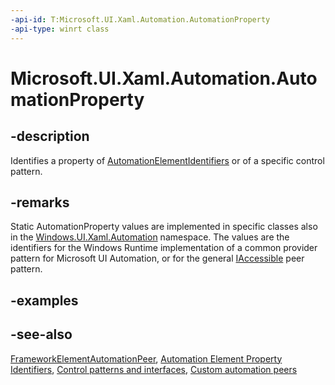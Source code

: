 ```yaml
---
-api-id: T:Microsoft.UI.Xaml.Automation.AutomationProperty
-api-type: winrt class
---
```


<!-- Class syntax.
public class AutomationProperty : Windows.UI.Xaml.Automation.IAutomationProperty
-->

# Microsoft.UI.Xaml.Automation.AutomationProperty

## -description
Identifies a property of [AutomationElementIdentifiers](automationelementidentifiers.md) or of a specific control pattern.

## -remarks
Static AutomationProperty values are implemented in specific classes also in the [Windows.UI.Xaml.Automation](microsoft_ui_xaml_automation.md) namespace. The values are the identifiers for the Windows Runtime implementation of a common provider pattern for Microsoft UI Automation, or for the general [IAccessible](/windows/desktop/api/oleacc/nn-oleacc-iaccessible) peer pattern.

## -examples

## -see-also
[FrameworkElementAutomationPeer](../microsoft.ui.xaml.automation.peers/frameworkelementautomationpeer.md), [Automation Element Property Identifiers](/windows/desktop/WinAuto/uiauto-automation-element-propids), [Control patterns and interfaces](/windows/uwp/accessibility/control-patterns-and-interfaces), [Custom automation peers](/windows/uwp/accessibility/custom-automation-peers)
